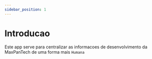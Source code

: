 ```yaml
---
sidebar_position: 1
---
```


# Introducao

Este app serve para centralizar as informacoes de desenvolvimento da MaxPanTech de uma forma mais `Humana`